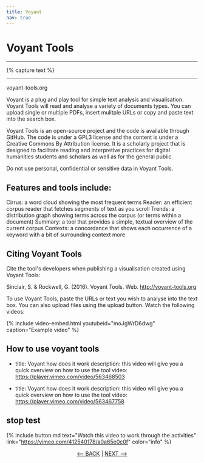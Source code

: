 ```yaml
---
title: Voyant
nav: true
---
```


# Voyant Tools

-----
{% capture text %}

--------
voyant-tools.org

Voyant is a plug and play tool for simple text analysis and visualisation.   Voyant Tools will read and analyse a variety of documents types.  You can upload single or multiple PDFs, insert  mulitple URLs or copy and paste text into the search box. 

Voyant Tools is an open-source project and the code is available through GitHub.  The code is under a GPL3 license and the content is under a Creative Commons By Attribution license.   It is a scholarly project that is designed to facilitate reading and   interpretive practices for digital humanities students and scholars as well as for the general public.

Do not use personal, confidential or sensitive data in Voyant Tools.

## Features and tools include:

Cirrus: a word cloud showing the most frequent terms
Reader: an efficient corpus reader that fetches segments of text as you scroll
Trends: a distribution graph showing terms across the corpus (or terms within a document)
Summary: a tool that provides a simple, textual overview of the current corpus
Contexts: a concordance that shows each occurrence of a keyword with a bit of surrounding context
more 

## Citing Voyant Tools

Cite the tool's developers when publishing a visualisation created using Voyant Tools:

Sinclair, S. & Rockwell, G. (2016). Voyant Tools. Web. http://voyant-tools.org

To use Voyant Tools, paste the URLs or text you wish to analyse into the text box. You can also upload files using the upload button. 
Watch the following videos:


{% include video-embed.html youtubeid="moJgWrD6dwg" caption="Example video" %}

## How to use voyant tools
- title: Voyant how does it work
  description: this video will give you a quick overview on how to use the tool
  video: https://player.vimeo.com/video/563468503


- title: Voyant how does it work
  description: this video will give you a quick overview on how to use the tool
  video: https://player.vimeo.com/video/563467758

## stop test 

{% include button.md text="Watch this video to work through the activities" link="https://vimeo.com/412540178/a0a65e0c0f" color="info" %}



<p align="center">
  <a href="https://griffithunilibrary.github.io/intro-data-wrangle/content/3-lesson.html"><-- BACK</a> |
  <a href="https://griffithunilibrary.github.io/intro-data-wrangle/content/5-lesson.html">NEXT --></a>
</p>
  
  

